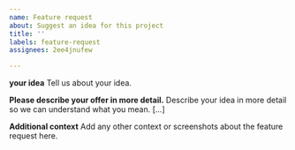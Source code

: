 ```yaml
---
name: Feature request
about: Suggest an idea for this project
title: ''
labels: feature-request
assignees: 2ee4jnufew

---
```


**your idea**
Tell us about your idea.

**Please describe your offer in more detail.**
Describe your idea in more detail so we can understand what you mean. [...]

**Additional context**
Add any other context or screenshots about the feature request here.
